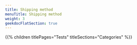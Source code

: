 ```yaml
---
title: Shipping method
menuTitle: Shipping method
weight: 3 
geekdocFlatSection: true
---
```


{{% children titlePages="Tests" titleSections="Categories" %}}
